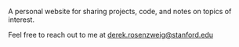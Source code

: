 A personal website for sharing projects, code, and notes on topics of interest.  

Feel free to reach out to me at derek.rosenzweig@stanford.edu

